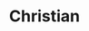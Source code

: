 ---
title: Christian
crosslinks:
- TiesThatBind
- youtubefactsbot
- youtubot
- Christianity
- religion
- exchristian
- DebateAChristian
- schizophrenia
- atheist
- cosmicservant
- CMH
- funny
- IAmA
- worldnews
- atheism
- Drama
- u_imguralbumbot
- TheArmorofGod
- aww
- TrumpIsATrumpet
---